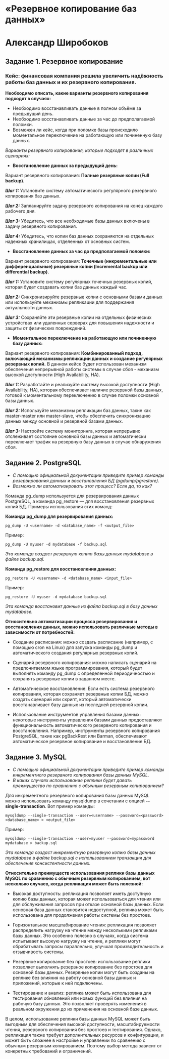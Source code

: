 # «Резервное копирование баз данных»
# Александр Широбоков
## Задание 1. Резервное копирование
### Кейс: финансовая компания решила увеличить надёжность работы баз данных и их резервного копирования.
**Необходимо описать, какие варианты резервного копирования подходят в случаях:**
 - Необходимо восстанавливать данные в полном объёме за предыдущий день.
 - Необходимо восстанавливать данные за час до предполагаемой поломки.
 - Возможен ли кейс, когда при поломке базы происходило моментальное переключение на работающую или починенную базу данных.

*Варианты резервного копирования, которые подходят в различных сценариях:*

 - **Восстановление данных за предыдущий день:**

Вариант резервного копирования: **Полные резервные копии (Full backup).**

***Шаг 1:*** Установите систему автоматического регулярного резервного копирования баз данных. 
 
***Шаг 2:*** Запланируйте задачу резервного копирования на конец каждого рабочего дня. 
 
***Шаг 3:*** Убедитесь, что все необходимые базы данных включены в задачу резервного копирования. 
 
***Шаг 4:*** Убедитесь, что копии баз данных сохраняются на отдельных надежных хранилищах, отделенных от основных систем. 
 

 - **Восстановление данных за час до предполагаемой поломки:**

Вариант резервного копирования: **Точечные (инкрементальные или дифференциальные) резервные копии (Incremental backup или differential backup).**

***Шаг 1:*** Установите систему регулярных точечных резервных копий, которая будет создавать копии баз данных каждый час.
 
***Шаг 2:*** Синхронизируйте резервные копии с основными базами данных или используйте механизмы репликации для поддержания актуальности данных.
 
***Шаг 3:*** Сохраняйте эти резервные копии на отдельных физических устройствах или удаленных серверах для повышения надежности и защиты от физических повреждений.
 

 - **Моментальное переключение на работающую или починенную базу данных:**

Вариант резервного копирования: **Комбинированный подход, включающий механизмы репликации данных и создание регулярных резервных копий.**
В данном кейсе будет использован механизм обеспечения непрерывной работы системы в случае сбоя - механизм высокой доступности (High Availability, HA).

***Шаг 1:*** Разработайте и реализуйте систему высокой доступности (High Availability, HA), которая обеспечивает наличие резервной базы данных, готовой к моментальному переключению в случае поломки основной базы данных.
 
***Шаг 2:*** Используйте механизмы репликации баз данных, такие как master-master или master-slave, чтобы обеспечить синхронизацию данных между основной и резервной базами данных.
 
***Шаг 3:*** Настройте систему мониторинга, которая непрерывно отслеживает состояние основной базы данных и автоматически переключает трафик на резервную базу данных в случае обнаружения сбоя.
 
## Задание 2. PostgreSQL
 - *С помощью официальной документации приведите пример команды резервирования данных и восстановления БД (pgdump/pgrestore).*
 - *Возможно ли автоматизировать этот процесс? Если да, то как?*

Команда pg_dump используется для резервирования данных PostgreSQL, а команда pg_restore — для восстановления резервных копий БД. Примеры использования этих команд:

**Команда pg_dump для резервирования данных:**
```
pg_dump -U <username> -d <database_name> -f <output_file>
```
Пример:
```
pg_dump -U myuser -d mydatabase -f backup.sql
```
*Эта команда создаст резервную копию базы данных mydatabase в файле backup.sql.*

**Команда pg_restore для восстановления данных:**
```
pg_restore -U <username> -d <database_name> <input_file>
```
Пример:

```
pg_restore -U myuser -d mydatabase backup.sql
```
*Эта команда восстановит данные из файла backup.sql в базу данных mydatabase.*

**Относительно автоматизации процесса резервирования и восстановления данных, можно использовать различные методы в зависимости от потребностей:**

 - Создание расписания: можно создать расписание (например, с помощью cron на Linux) для запуска команды pg_dump и автоматического создания регулярных резервных копий.

 - Сценарий резервного копирования: можно написать сценарий на предпочитаемом языке программирования, который будет выполнять команду pg_dump с определенной периодичностью и сохранять резервные копии в заданном месте.

 - Автоматическое восстановление: Если есть система резервного копирования, которая сохраняет резервные копии БД, можно создать сценарий или скрипт, который автоматически восстанавливает базу данных из последней резервной копии.

 - Использование инструментов управления базами данных: некоторые инструменты управления базами данных предоставляют функциональность автоматического резервного копирования и восстановления. Например, инструменты резервного копирования PostgreSQL, такие как pgBackRest или Barman, обеспечивают автоматическое резервное копирование и восстановление БД.

## Задание 3. MySQL
 - *С помощью официальной документации приведите пример команды инкрементного резервного копирования базы данных MySQL.*
 - *В каких случаях использование реплики будет давать преимущество по сравнению с обычным резервным копированием?*

Для инкрементного резервного копирования базы данных MySQL можно использовать команду mysqldump в сочетании с опцией **--single-transaction**. Вот пример команды:
```
mysqldump --single-transaction --user=<username> --password=<password> <database_name> > <output_file>
```
Пример:
```
mysqldump --single-transaction --user=myuser --password=mypassword mydatabase > backup.sql
```
*Эта команда создаст инкрементную резервную копию базы данных mydatabase в файле backup.sql с использованием транзакции для обеспечения консистентности данных.*

**Относительно преимуществ использования реплики базы данных MySQL по сравнению с обычным резервным копированием, вот несколько случаев, когда репликация может быть полезной:**

 - Высокая доступность: репликация позволяет иметь доступную копию базы данных, которая может использоваться для чтения или для обслуживания запросов при отказе основной базы данных. Если основная база данных становится недоступной, реплика может быть использована для продолжения работы системы без простоев.

 - Горизонтальное масштабирование чтения: репликация позволяет распределить нагрузку на чтение между несколькими репликами базы данных. Это особенно полезно в случаях, когда система испытывает высокую нагрузку на чтение, и реплики могут обрабатывать запросы параллельно, улучшая производительность и отзывчивость системы.

 - Резервное копирование без простоев: использование реплики позволяет выполнять резервное копирование без простоев для основной базы данных. Резервные копии могут быть созданы на реплике без влияния на работу основной базы данных и приложений, которые к ней подключены.

 - Тестирование и анализ: реплика может быть использована для тестирования обновлений или новых функций без влияния на рабочую базу данных. Это позволяет проверять изменения в реальном окружении до их применения на основной базе данных.

В целом, использование реплики базы данных MySQL может быть выгодным для обеспечения высокой доступности, масштабируемости чтения, резервного копирования без простоев и тестирования. Однако, репликация также требует дополнительных ресурсов и конфигурации, и может быть сложнее в настройке и управлении по сравнению с обычным резервным копированием. Поэтому выбор метода зависит от конкретных требований и ограничений.
